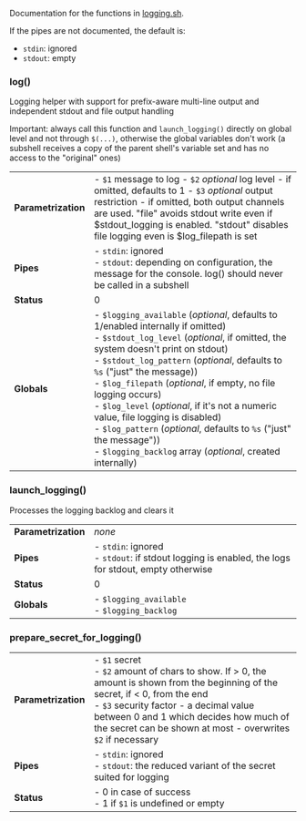 Documentation for the functions in [logging.sh](logging.sh).

If the pipes are not documented, the default is:
- `stdin`: ignored
- `stdout`: empty

### log()
Logging helper with support for prefix-aware multi-line output and independent stdout and file output handling

Important: always call this function and `launch_logging()` directly on global level and not through `$(...)`, otherwise the global 
variables don't work (a subshell receives a copy of the parent shell's variable set and has no access to the "original" ones)

<table>
        <tr><td><b>Parametrization</b></td><td width="90%">
		- <code>$1</code> message to log
		- <code>$2</code> <em>optional</em> log level - if omitted, defaults to 1
		- <code>$3</code> <em>optional</em> output restriction - if omitted, both output channels are used. "file" avoids stdout 
		write even if $stdout_logging is enabled. "stdout" disables file logging even is $log_filepath is set
	</td></tr>
        <tr><td><b>Pipes</b></td><td>
                - <code>stdin</code>: ignored<br>
                - <code>stdout</code>: depending on configuration, the message for the console. log() should never be called in a subshell                                                                        
        <tr><td><b>Status</b></td><td>0</td></tr>
        <tr><td><b>Globals</b></td><td>
		- <code>$logging_available</code> (<em>optional</em>, defaults to 1/enabled internally if omitted)<br>
		- <code>$stdout_log_level</code> (<em>optional</em>, if omitted, the system doesn't print on stdout)<br>
		- <code>$stdout_log_pattern</code> (<em>optional</em>, defaults to <code>%s</code> ("just" the message))<br>
		- <code>$log_filepath</code> (<em>optional</em>, if empty, no file logging occurs)<br>
		- <code>$log_level</code> (<em>optional</em>, if it's not a numeric value, file logging is disabled)<br>
		- <code>$log_pattern</code> (<em>optional</em>, defaults to <code>%s</code> ("just" the message"))<br>
		- <code>$logging_backlog</code> array (<em>optional</em>, created internally)
        </td></tr>
</table>

### launch_logging()
Processes the logging backlog and clears it

<table>
        <tr><td><b>Parametrization</b></td><td width="90%"><em>none</em></td></tr>
        <tr><td><b>Pipes</b></td><td>
                - <code>stdin</code>: ignored<br>
                - <code>stdout</code>: if stdout logging is enabled, the logs for stdout, empty otherwise                                                                        
        <tr><td><b>Status</b></td><td>0</td></tr>
        <tr><td><b>Globals</b></td><td>
		- <code>$logging_available</code><br>
		- <code>$logging_backlog</code>
        </td></tr>
</table>

### prepare_secret_for_logging()

<table>
        <tr><td><b>Parametrization</b></td><td width="90%">
		- <code>$1</code> secret<br>
		- <code>$2</code> amount of chars to show. If > 0, the amount is shown from the beginning of the secret, if < 0, from the end<br>
		- <code>$3</code> security factor - a decimal value between 0 and 1 which decides how much of the secret can be shown at most - overwrites
		  <code>$2</code> if necessary
	</td></tr>
        <tr><td><b>Pipes</b></td><td>
                - <code>stdin</code>: ignored<br>
                - <code>stdout</code>: the reduced variant of the secret suited for logging
        <tr><td><b>Status</b></td><td>
		- 0 in case of success<br>
		- 1 if <code>$1</code> is undefined or empty
	</td></tr>
</table>

